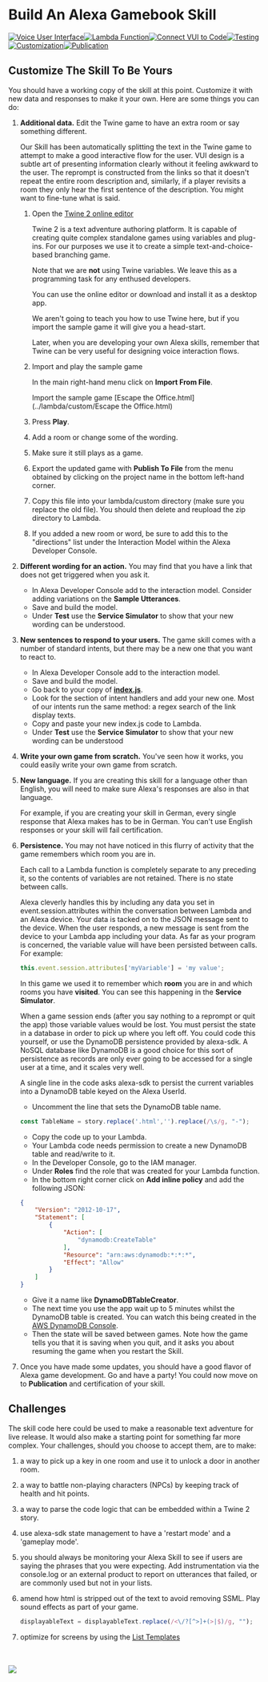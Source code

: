 # Build An Alexa Gamebook Skill
[![Voice User Interface](https://m.media-amazon.com/images/G/01/mobile-apps/dex/alexa/alexa-skills-kit/tutorials/navigation/1-locked._TTH_.png)](./1-voice-user-interface.md)[![Lambda Function](https://m.media-amazon.com/images/G/01/mobile-apps/dex/alexa/alexa-skills-kit/tutorials/navigation/2-locked._TTH_.png)](./2-lambda-function.md)[![Connect VUI to Code](https://m.media-amazon.com/images/G/01/mobile-apps/dex/alexa/alexa-skills-kit/tutorials/navigation/3-locked._TTH_.png)](./3-connect-vui-to-code.md)[![Testing](https://m.media-amazon.com/images/G/01/mobile-apps/dex/alexa/alexa-skills-kit/tutorials/navigation/4-locked._TTH_.png)](./4-testing.md)[![Customization](https://m.media-amazon.com/images/G/01/mobile-apps/dex/alexa/alexa-skills-kit/tutorials/navigation/5-on._TTH_.png)](./5-customization.md)[![Publication](https://m.media-amazon.com/images/G/01/mobile-apps/dex/alexa/alexa-skills-kit/tutorials/navigation/6-off._TTH_.png)](./6-publication.md)

## Customize The Skill To Be Yours

You should have a working copy of the skill at this point. Customize it with new data and responses to make it your own.  Here are some things you can do:

1.  **Additional data.** Edit the Twine game to have an extra room or say something different.

    Our Skill has been automatically splitting the text in the Twine game to attempt to make a good interactive flow for the user. VUI design is a subtle art of presenting information clearly without it feeling awkward to the user. The reprompt is constructed from the links so that it doesn't repeat the entire room description and, similarly, if a player revisits a room they only hear the first sentence of the description. You might want to fine-tune what is said.

    1. Open the [Twine 2 online editor](http://twinery.org/2)

        Twine 2 is a text adventure authoring platform. It is capable of creating quite complex standalone games using variables and plug-ins. For our purposes we use it to create a simple text-and-choice-based branching game.

        Note that we are **not** using Twine variables. We leave this as a programming task for any enthused developers.

        You can use the online editor or download and install it as a desktop app.

        We aren't going to teach you how to use Twine here, but if you import the sample game it will give you a head-start.

        Later, when you are developing your own Alexa skills, remember that Twine can be very useful for designing voice interaction flows.

    2. Import and play the sample game

        In the main right-hand menu click on **Import From File**.

        Import the sample game [Escape the Office.html](../lambda/custom/Escape the Office.html)

    3. Press **Play**.

    4. Add a room or change some of the wording.

    5. Make sure it still plays as a game.

    6. Export the updated game with **Publish To File** from the menu obtained by clicking on the project name in the bottom left-hand corner.

    7.  Copy this file into your lambda/custom directory (make sure you replace the old file). You should then delete and reupload the zip directory to Lambda.
    
    8.  If you added a new room or word, be sure to add this to the "directions" list under the Interaction Model within the Alexa Developer Console.

2.  **Different wording for an action.** You may find that you have a link that does not get triggered when you ask it.
    *  In Alexa Developer Console add to the interaction model. Consider adding variations on the **Sample Utterances**.
    *  Save and build the model.
    *  Under **Test** use the **Service Simulator** to show that your new wording can be understood.

3.  **New sentences to respond to your users.** The game skill comes with a number of standard intents, but there may be a new one that you want to react to.
    *  In Alexa Developer Console add to the interaction model.
    *  Save and build the model.
    *  Go back to your copy of **[index.js](../lambda/custom/index.js)**.
    *  Look for the section of intent handlers and add your new one. Most of our intents run the same method: a regex search of the link display texts.
    *  Copy and paste your new index.js code to Lambda.
    *  Under **Test** use the **Service Simulator** to show that your new wording can be understood

4.  **Write your own game from scratch.** You've seen how it works, you could easily write your own game from scratch.

5.  **New language.** If you are creating this skill for a language other than English, you will need to make sure Alexa's responses are also in that language.

    For example, if you are creating your skill in German, every single response that Alexa makes has to be in German.  You can't use English responses or your skill will fail certification.

6.  **Persistence.** You may not have noticed in this flurry of activity that the game remembers which room you are in.

    Each call to a Lambda function is completely separate to any preceding it, so the contents of variables are not retained. There is no state between calls.

    Alexa cleverly handles this by including any data you set in event.session.attributes within the conversation between Lambda and an Alexa device. Your data is tacked on to the JSON message sent to the device. When the user responds, a new message is sent from the device to your Lambda app including your data. As far as your program is concerned, the variable value will have been persisted between calls. For example:

    ```javascript
    this.event.session.attributes['myVariable'] = 'my value';
    ```

    In this game we used it to remember which **room** you are in and which rooms you have **visited**. You can see this happening in the **Service Simulator**.

    When a game session ends (after you say nothing to a reprompt or quit the app) those variable values would be lost. You must persist the state in a database in order to pick up where you left off. You could code this yourself, or use the DynamoDB persistence provided by alexa-sdk. A NoSQL database like DynamoDB is a good choice for this sort of persistence as records are only ever going to be accessed for a single user at a time, and it scales very well.

    A single line in the code asks alexa-sdk to persist the current variables into a DynamoDB table keyed on the Alexa UserId.
    * Uncomment the line that sets the DynamoDB table name.

    ```javascript
    const TableName = story.replace('.html','').replace(/\s/g, "-");
    ```
    * Copy the code up to your Lambda.
    * Your Lambda code needs permission to create a new DynamoDB table and read/write to it.
    * In the Developer Console, go to the IAM manager.
    * Under **Roles** find the role that was created for your Lambda function.
    * In the bottom right corner click on **Add inline policy** and add the following JSON:

    ```json
    {
        "Version": "2012-10-17",
        "Statement": [
            {
                "Action": [
                    "dynamodb:CreateTable"
                ],
                "Resource": "arn:aws:dynamodb:*:*:*",
                "Effect": "Allow"
            }
        ]
    }
    ```
    * Give it a name like **DynamoDBTableCreator**.
    * The next time you use the app wait up to 5 minutes whilst the DynamoDB table is created. You can watch this being created in the [AWS DynamoDB Console](https://console.aws.amazon.com/dynamodb/).
    * Then the state will be saved between games. Note how the game tells you that it is saving when you quit, and it asks you about resuming the game when you restart the Skill.

7.  Once you have made some updates, you should have a good flavor of Alexa game development. Go and have a party! You could now move on to **Publication** and certification of your skill.

## Challenges

The skill code here could be used to make a reasonable text adventure for live release. It would also make a starting point for something far more complex. Your challenges, should you choose to accept them, are to make:

1. a way to pick up a key in one room and use it to unlock a door in another room.

2. a way to battle non-playing characters (NPCs) by keeping track of health and hit points.

3. a way to parse the code logic that can be embedded within a Twine 2 story.

4. use alexa-sdk state management to have a 'restart mode' and a 'gameplay mode'.

5. you should always be monitoring your Alexa Skill to see if users are saying the phrases that you were expecting. Add instrumentation via the console.log or an external product to report on utterances that failed, or are commonly used but not in your lists.

6. amend how html is stripped out of the text to avoid removing SSML. Play sound effects as part of your game.
   ```javascript
   displayableText = displayableText.replace(/<\/?[^>]+(>|$)/g, "");
   ```

7. optimize for screens by using the [List Templates](https://developer.amazon.com/docs/custom-skills/display-interface-reference.html)



<br/><br/>
<a href="./6-publication.md"><img src="https://m.media-amazon.com/images/G/01/mobile-apps/dex/alexa/alexa-skills-kit/tutorials/general/buttons/button_next_publication._TTH_.png" /></a>

<img height="1" width="1" src="https://www.facebook.com/tr?id=1847448698846169&ev=PageView&noscript=1"/>
